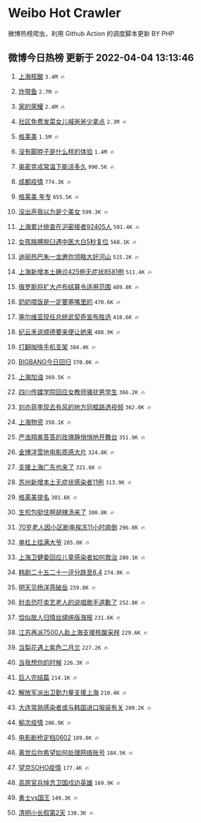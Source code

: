 # Weibo Hot Crawler 



微博热榜爬虫，利用 Github Action 的调度脚本更新 BY PHP 


## 微博今日热榜 更新于 2022-04-04 13:13:46 
1. [上海核酸](https://s.weibo.com/weibo?q=%23%E4%B8%8A%E6%B5%B7%E6%A0%B8%E9%85%B8%23&Refer=top) `3.4M 🔥` 

1. [炸带鱼](https://s.weibo.com/weibo?q=%E7%82%B8%E5%B8%A6%E9%B1%BC&Refer=top) `2.7M 🔥` 

1. [家的荣耀](https://s.weibo.com/weibo?q=%23%E5%AE%B6%E7%9A%84%E8%8D%A3%E8%80%80%23&Refer=top) `2.4M 🔥` 

1. [社区免费发菜女儿喊爸爸少拿点](https://s.weibo.com/weibo?q=%23%E7%A4%BE%E5%8C%BA%E5%85%8D%E8%B4%B9%E5%8F%91%E8%8F%9C%E5%A5%B3%E5%84%BF%E5%96%8A%E7%88%B8%E7%88%B8%E5%B0%91%E6%8B%BF%E7%82%B9%23&Refer=top) `2.3M 🔥` 

1. [格莱美](https://s.weibo.com/weibo?q=%E6%A0%BC%E8%8E%B1%E7%BE%8E&Refer=top) `1.5M 🔥` 

1. [没有脚脖子是什么样的体验](https://s.weibo.com/weibo?q=%23%E6%B2%A1%E6%9C%89%E8%84%9A%E8%84%96%E5%AD%90%E6%98%AF%E4%BB%80%E4%B9%88%E6%A0%B7%E7%9A%84%E4%BD%93%E9%AA%8C%23&Refer=top) `1.4M 🔥` 

1. [奥密克戎常温下能活多久](https://s.weibo.com/weibo?q=%23%E5%A5%A5%E5%AF%86%E5%85%8B%E6%88%8E%E5%B8%B8%E6%B8%A9%E4%B8%8B%E8%83%BD%E6%B4%BB%E5%A4%9A%E4%B9%85%23&Refer=top) `990.5K 🔥` 

1. [成都疫情](https://s.weibo.com/weibo?q=%23%E6%88%90%E9%83%BD%E7%96%AB%E6%83%85%23&Refer=top) `774.3K 🔥` 

1. [格莱美 年专](https://s.weibo.com/weibo?q=%E6%A0%BC%E8%8E%B1%E7%BE%8E%20%E5%B9%B4%E4%B8%93&Refer=top) `655.5K 🔥` 

1. [没出声我以为是个美女](https://s.weibo.com/weibo?q=%23%E6%B2%A1%E5%87%BA%E5%A3%B0%E6%88%91%E4%BB%A5%E4%B8%BA%E6%98%AF%E4%B8%AA%E7%BE%8E%E5%A5%B3%23&Refer=top) `599.3K 🔥` 

1. [上海累计排查在沪密接者92405人](https://s.weibo.com/weibo?q=%23%E4%B8%8A%E6%B5%B7%E7%B4%AF%E8%AE%A1%E6%8E%92%E6%9F%A5%E5%9C%A8%E6%B2%AA%E5%AF%86%E6%8E%A5%E8%80%8592405%E4%BA%BA%23&Refer=top) `591.4K 🔥` 

1. [女孩胳膊脱臼遇中医大白5秒复位](https://s.weibo.com/weibo?q=%23%E5%A5%B3%E5%AD%A9%E8%83%B3%E8%86%8A%E8%84%B1%E8%87%BC%E9%81%87%E4%B8%AD%E5%8C%BB%E5%A4%A7%E7%99%BD5%E7%A7%92%E5%A4%8D%E4%BD%8D%23&Refer=top) `568.1K 🔥` 

1. [迪丽热巴朱一龙邀你领略大好河山](https://s.weibo.com/weibo?q=%23%E8%BF%AA%E4%B8%BD%E7%83%AD%E5%B7%B4%E6%9C%B1%E4%B8%80%E9%BE%99%E9%82%80%E4%BD%A0%E9%A2%86%E7%95%A5%E5%A4%A7%E5%A5%BD%E6%B2%B3%E5%B1%B1%23&Refer=top) `515.2K 🔥` 

1. [上海新增本土确诊425例无症状8581例](https://s.weibo.com/weibo?q=%23%E4%B8%8A%E6%B5%B7%E6%96%B0%E5%A2%9E%E6%9C%AC%E5%9C%9F%E7%A1%AE%E8%AF%8A425%E4%BE%8B%E6%97%A0%E7%97%87%E7%8A%B68581%E4%BE%8B%23&Refer=top) `511.4K 🔥` 

1. [俄罗斯将扩大卢布结算令适用范围](https://s.weibo.com/weibo?q=%23%E4%BF%84%E7%BD%97%E6%96%AF%E5%B0%86%E6%89%A9%E5%A4%A7%E5%8D%A2%E5%B8%83%E7%BB%93%E7%AE%97%E4%BB%A4%E9%80%82%E7%94%A8%E8%8C%83%E5%9B%B4%23&Refer=top) `489.8K 🔥` 

1. [奶奶喂饭是一定要塞嘴里的](https://s.weibo.com/weibo?q=%23%E5%A5%B6%E5%A5%B6%E5%96%82%E9%A5%AD%E6%98%AF%E4%B8%80%E5%AE%9A%E8%A6%81%E5%A1%9E%E5%98%B4%E9%87%8C%E7%9A%84%23&Refer=top) `470.6K 🔥` 

1. [塞尔维亚现任总统武契奇宣布胜选](https://s.weibo.com/weibo?q=%23%E5%A1%9E%E5%B0%94%E7%BB%B4%E4%BA%9A%E7%8E%B0%E4%BB%BB%E6%80%BB%E7%BB%9F%E6%AD%A6%E5%A5%91%E5%A5%87%E5%AE%A3%E5%B8%83%E8%83%9C%E9%80%89%23&Refer=top) `418.6K 🔥` 

1. [纪云禾说顺德要来便让她来](https://s.weibo.com/weibo?q=%23%E7%BA%AA%E4%BA%91%E7%A6%BE%E8%AF%B4%E9%A1%BA%E5%BE%B7%E8%A6%81%E6%9D%A5%E4%BE%BF%E8%AE%A9%E5%A5%B9%E6%9D%A5%23&Refer=top) `408.9K 🔥` 

1. [打翻咖啡手机支架](https://s.weibo.com/weibo?q=%23%E6%89%93%E7%BF%BB%E5%92%96%E5%95%A1%E6%89%8B%E6%9C%BA%E6%94%AF%E6%9E%B6%23&Refer=top) `384.4K 🔥` 

1. [BIGBANG今日回归](https://s.weibo.com/weibo?q=%23BIGBANG%E4%BB%8A%E6%97%A5%E5%9B%9E%E5%BD%92%23&Refer=top) `370.0K 🔥` 

1. [上海加油](https://s.weibo.com/weibo?q=%23%E4%B8%8A%E6%B5%B7%E5%8A%A0%E6%B2%B9%23&Refer=top) `369.5K 🔥` 

1. [四川传媒学院回应女教师骚扰男学生](https://s.weibo.com/weibo?q=%23%E5%9B%9B%E5%B7%9D%E4%BC%A0%E5%AA%92%E5%AD%A6%E9%99%A2%E5%9B%9E%E5%BA%94%E5%A5%B3%E6%95%99%E5%B8%88%E9%AA%9A%E6%89%B0%E7%94%B7%E5%AD%A6%E7%94%9F%23&Refer=top) `366.2K 🔥` 

1. [刘亦菲李现去有风的地方同框路透视频](https://s.weibo.com/weibo?q=%23%E5%88%98%E4%BA%A6%E8%8F%B2%E6%9D%8E%E7%8E%B0%E5%8E%BB%E6%9C%89%E9%A3%8E%E7%9A%84%E5%9C%B0%E6%96%B9%E5%90%8C%E6%A1%86%E8%B7%AF%E9%80%8F%E8%A7%86%E9%A2%91%23&Refer=top) `362.0K 🔥` 

1. [上海物资](https://s.weibo.com/weibo?q=%23%E4%B8%8A%E6%B5%B7%E7%89%A9%E8%B5%84%23&Refer=top) `358.1K 🔥` 

1. [严浩翔羞答答的玫瑰静悄悄地开舞台](https://s.weibo.com/weibo?q=%23%E4%B8%A5%E6%B5%A9%E7%BF%94%E7%BE%9E%E7%AD%94%E7%AD%94%E7%9A%84%E7%8E%AB%E7%91%B0%E9%9D%99%E6%82%84%E6%82%84%E5%9C%B0%E5%BC%80%E8%88%9E%E5%8F%B0%23&Refer=top) `351.9K 🔥` 

1. [金博洋雪地电影质感大片](https://s.weibo.com/weibo?q=%23%E9%87%91%E5%8D%9A%E6%B4%8B%E9%9B%AA%E5%9C%B0%E7%94%B5%E5%BD%B1%E8%B4%A8%E6%84%9F%E5%A4%A7%E7%89%87%23&Refer=top) `324.8K 🔥` 

1. [支援上海广东也来了](https://s.weibo.com/weibo?q=%23%E6%94%AF%E6%8F%B4%E4%B8%8A%E6%B5%B7%E5%B9%BF%E4%B8%9C%E4%B9%9F%E6%9D%A5%E4%BA%86%23&Refer=top) `321.6K 🔥` 

1. [苏州新增本土无症状感染者11例](https://s.weibo.com/weibo?q=%23%E8%8B%8F%E5%B7%9E%E6%96%B0%E5%A2%9E%E6%9C%AC%E5%9C%9F%E6%97%A0%E7%97%87%E7%8A%B6%E6%84%9F%E6%9F%93%E8%80%8511%E4%BE%8B%23&Refer=top) `313.9K 🔥` 

1. [格莱美提名](https://s.weibo.com/weibo?q=%23%E6%A0%BC%E8%8E%B1%E7%BE%8E%E6%8F%90%E5%90%8D%23&Refer=top) `301.6K 🔥` 

1. [生煎包挺住啊胡辣汤来了](https://s.weibo.com/weibo?q=%23%E7%94%9F%E7%85%8E%E5%8C%85%E6%8C%BA%E4%BD%8F%E5%95%8A%E8%83%A1%E8%BE%A3%E6%B1%A4%E6%9D%A5%E4%BA%86%23&Refer=top) `300.8K 🔥` 

1. [70岁老人因小区断电挨冻11小时病倒](https://s.weibo.com/weibo?q=%2370%E5%B2%81%E8%80%81%E4%BA%BA%E5%9B%A0%E5%B0%8F%E5%8C%BA%E6%96%AD%E7%94%B5%E6%8C%A8%E5%86%BB11%E5%B0%8F%E6%97%B6%E7%97%85%E5%80%92%23&Refer=top) `296.8K 🔥` 

1. [单杠上挂满大爷](https://s.weibo.com/weibo?q=%23%E5%8D%95%E6%9D%A0%E4%B8%8A%E6%8C%82%E6%BB%A1%E5%A4%A7%E7%88%B7%23&Refer=top) `285.0K 🔥` 

1. [上海卫健委回应儿童感染者如何救治](https://s.weibo.com/weibo?q=%23%E4%B8%8A%E6%B5%B7%E5%8D%AB%E5%81%A5%E5%A7%94%E5%9B%9E%E5%BA%94%E5%84%BF%E7%AB%A5%E6%84%9F%E6%9F%93%E8%80%85%E5%A6%82%E4%BD%95%E6%95%91%E6%B2%BB%23&Refer=top) `280.1K 🔥` 

1. [韩剧二十五二十一评分跌至8.4](https://s.weibo.com/weibo?q=%23%E9%9F%A9%E5%89%A7%E4%BA%8C%E5%8D%81%E4%BA%94%E4%BA%8C%E5%8D%81%E4%B8%80%E8%AF%84%E5%88%86%E8%B7%8C%E8%87%B38.4%23&Refer=top) `274.9K 🔥` 

1. [明天见杨洋燕破岳](https://s.weibo.com/weibo?q=%23%E6%98%8E%E5%A4%A9%E8%A7%81%E6%9D%A8%E6%B4%8B%E7%87%95%E7%A0%B4%E5%B2%B3%23&Refer=top) `259.8K 🔥` 

1. [肘击恐吓卖艺老人的说唱歌手道歉了](https://s.weibo.com/weibo?q=%23%E8%82%98%E5%87%BB%E6%81%90%E5%90%93%E5%8D%96%E8%89%BA%E8%80%81%E4%BA%BA%E7%9A%84%E8%AF%B4%E5%94%B1%E6%AD%8C%E6%89%8B%E9%81%93%E6%AD%89%E4%BA%86%23&Refer=top) `252.8K 🔥` 

1. [恰似故人归情丝缱绻版海报](https://s.weibo.com/weibo?q=%23%E6%81%B0%E4%BC%BC%E6%95%85%E4%BA%BA%E5%BD%92%E6%83%85%E4%B8%9D%E7%BC%B1%E7%BB%BB%E7%89%88%E6%B5%B7%E6%8A%A5%23&Refer=top) `231.6K 🔥` 

1. [江苏再派7500人赴上海支援核酸采样](https://s.weibo.com/weibo?q=%23%E6%B1%9F%E8%8B%8F%E5%86%8D%E6%B4%BE7500%E4%BA%BA%E8%B5%B4%E4%B8%8A%E6%B5%B7%E6%94%AF%E6%8F%B4%E6%A0%B8%E9%85%B8%E9%87%87%E6%A0%B7%23&Refer=top) `229.6K 🔥` 

1. [当梨花遇上紫色二月兰](https://s.weibo.com/weibo?q=%23%E5%BD%93%E6%A2%A8%E8%8A%B1%E9%81%87%E4%B8%8A%E7%B4%AB%E8%89%B2%E4%BA%8C%E6%9C%88%E5%85%B0%23&Refer=top) `227.2K 🔥` 

1. [当我想你的时候](https://s.weibo.com/weibo?q=%23%E5%BD%93%E6%88%91%E6%83%B3%E4%BD%A0%E7%9A%84%E6%97%B6%E5%80%99%23&Refer=top) `226.3K 🔥` 

1. [巨人完结篇](https://s.weibo.com/weibo?q=%23%E5%B7%A8%E4%BA%BA%E5%AE%8C%E7%BB%93%E7%AF%87%23&Refer=top) `214.1K 🔥` 

1. [解放军派出卫勤力量支援上海](https://s.weibo.com/weibo?q=%23%E8%A7%A3%E6%94%BE%E5%86%9B%E6%B4%BE%E5%87%BA%E5%8D%AB%E5%8B%A4%E5%8A%9B%E9%87%8F%E6%94%AF%E6%8F%B4%E4%B8%8A%E6%B5%B7%23&Refer=top) `210.4K 🔥` 

1. [大连常熟感染者或与韩国进口服装有关](https://s.weibo.com/weibo?q=%23%E5%A4%A7%E8%BF%9E%E5%B8%B8%E7%86%9F%E6%84%9F%E6%9F%93%E8%80%85%E6%88%96%E4%B8%8E%E9%9F%A9%E5%9B%BD%E8%BF%9B%E5%8F%A3%E6%9C%8D%E8%A3%85%E6%9C%89%E5%85%B3%23&Refer=top) `209.2K 🔥` 

1. [榆次疫情](https://s.weibo.com/weibo?q=%E6%A6%86%E6%AC%A1%E7%96%AB%E6%83%85&Refer=top) `206.9K 🔥` 

1. [电影断桥定档0602](https://s.weibo.com/weibo?q=%23%E7%94%B5%E5%BD%B1%E6%96%AD%E6%A1%A5%E5%AE%9A%E6%A1%A30602%23&Refer=top) `189.8K 🔥` 

1. [离世后你希望如何处理网络账号](https://s.weibo.com/weibo?q=%23%E7%A6%BB%E4%B8%96%E5%90%8E%E4%BD%A0%E5%B8%8C%E6%9C%9B%E5%A6%82%E4%BD%95%E5%A4%84%E7%90%86%E7%BD%91%E7%BB%9C%E8%B4%A6%E5%8F%B7%23&Refer=top) `184.5K 🔥` 

1. [望京SOHO疫情](https://s.weibo.com/weibo?q=%23%E6%9C%9B%E4%BA%ACSOHO%E7%96%AB%E6%83%85%23&Refer=top) `177.4K 🔥` 

1. [高原官兵悼念卫国戍边英雄](https://s.weibo.com/weibo?q=%23%E9%AB%98%E5%8E%9F%E5%AE%98%E5%85%B5%E6%82%BC%E5%BF%B5%E5%8D%AB%E5%9B%BD%E6%88%8D%E8%BE%B9%E8%8B%B1%E9%9B%84%23&Refer=top) `169.9K 🔥` 

1. [勇士vs国王](https://s.weibo.com/weibo?q=%23%E5%8B%87%E5%A3%ABvs%E5%9B%BD%E7%8E%8B%23&Refer=top) `149.3K 🔥` 

1. [清明小长假第2天](https://s.weibo.com/weibo?q=%23%E6%B8%85%E6%98%8E%E5%B0%8F%E9%95%BF%E5%81%87%E7%AC%AC2%E5%A4%A9%23&Refer=top) `138.3K 🔥` 

